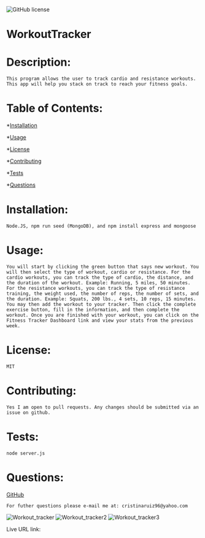 ![GitHub license](https://img.shields.io/badge/license-MIT-orange.svg)    
# WorkoutTracker
# Description: 

    This program allows the user to track cardio and resistance workouts.  This app will help you stack on track to reach your fitness goals.

# Table of Contents: 
*[Installation](#installation)

*[Usage](#usage)

*[License](#license)

*[Contributing](#contributing)

*[Tests](#tests)

*[Questions](#questions)

# Installation: 

    Node.JS, npm run seed (MongoDB), and npm install express and mongoose

# Usage: 

    You will start by clicking the green button that says new workout. You will then select the type of workout, cardio or resistance. For the cardio workouts, you can track the type of cardio, the distance, and the duration of the workout. Example: Running, 5 miles, 50 minutes. For the resistance workouts, you can track the type of resistance training, the weight used, the number of reps, the number of sets, and the duration. Example: Squats, 200 lbs., 4 sets, 10 reps, 15 minutes. You may then add the workout to your tracker. Then click the complete exercise button, fill in the information, and then complete the workout. Once you are finished with your workout, you can click on the Fitness Tracker Dashboard link and view your stats from the previous week. 

# License: 

    MIT

# Contributing: 

    Yes I am open to pull requests. Any changes should be submitted via an issue on github.

# Tests: 

    node server.js

# Questions: 

<a href="https://www.github.com/cristinaruiz21">GitHub</a>

    For futher questions please e-mail me at: cristinaruiz96@yahoo.com
    

![Workout_tracker](https://user-images.githubusercontent.com/64928939/99018320-672abc80-251f-11eb-8efa-d8a3cb59841c.png)
![Workout_tracker2](https://user-images.githubusercontent.com/64928939/99018322-672abc80-251f-11eb-8340-5a8d4217978f.png)
![Workout_tracker3](https://user-images.githubusercontent.com/64928939/99018323-67c35300-251f-11eb-92e1-13d023636541.png)

Live URL link: 